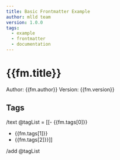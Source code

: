 ```yaml
---
title: Basic Frontmatter Example
author: mlld team
version: 1.0.0
tags:
  - example
  - frontmatter
  - documentation
---
```


# {{fm.title}}

Author: {{fm.author}}
Version: {{fm.version}}

## Tags

/text @tagList = [[- {{fm.tags[0]}}
- {{fm.tags[1]}}
- {{fm.tags[2]}}]]

/add @tagList